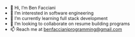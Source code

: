- 👋 Hi, I’m Ben Facciani
- 👀 I’m interested in software engineering
- 🌱 I’m currently learning full stack development
- 💞️ I’m looking to collaborate on resume building programs
- 📫 Reach me at benfaccianiprogramming@gmail.com

<!---
benfacciani/benfacciani is a ✨ special ✨ repository because its `README.md` (this file) appears on your GitHub profile.
You can click the Preview link to take a look at your changes.
--->

